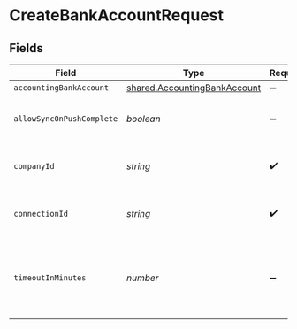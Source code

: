 # CreateBankAccountRequest


## Fields

| Field                                                                        | Type                                                                         | Required                                                                     | Description                                                                  | Example                                                                      |
| ---------------------------------------------------------------------------- | ---------------------------------------------------------------------------- | ---------------------------------------------------------------------------- | ---------------------------------------------------------------------------- | ---------------------------------------------------------------------------- |
| `accountingBankAccount`                                                      | [shared.AccountingBankAccount](../../models/shared/accountingbankaccount.md) | :heavy_minus_sign:                                                           | N/A                                                                          |                                                                              |
| `allowSyncOnPushComplete`                                                    | *boolean*                                                                    | :heavy_minus_sign:                                                           | Allow a sync upon push completion.                                           |                                                                              |
| `companyId`                                                                  | *string*                                                                     | :heavy_check_mark:                                                           | Unique identifier for a company.                                             | 8a210b68-6988-11ed-a1eb-0242ac120002                                         |
| `connectionId`                                                               | *string*                                                                     | :heavy_check_mark:                                                           | Unique identifier for a connection.                                          | 2e9d2c44-f675-40ba-8049-353bfcb5e171                                         |
| `timeoutInMinutes`                                                           | *number*                                                                     | :heavy_minus_sign:                                                           | Time limit for the push operation to complete before it is timed out.        |                                                                              |
